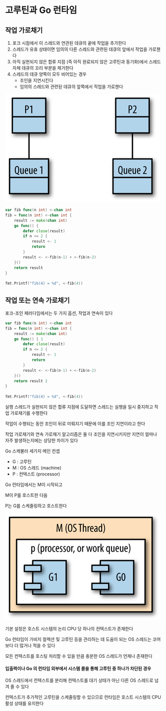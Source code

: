 # 고루틴과 Go 런타임

## 작업 가로채기

1. 포크 시점에서 이 스레드와 연관된 데큐의 끝에 작업을 추가한다 
2. 스레드가 유휴 상태이면 임의의 다른 스레드와 관련된 데큐의 앞에서 작업을 가로챈다 
3. 아직 실현되지 않은 합류 지점 (즉 아직 완료되지 않은 고루틴과 동기화)에서 스레드 자체 데큐의 꼬리 부분을 제거한다 
4. 스레드의 데큐 양쪽이 모두 비어있는 경우 
   - 조인을 지연시킨다 
   - 임의의 스레드와 관련된 데큐의 앞쪽에서 작업을 가로챈다 

![cigo 06in03](README.assets/cigo_06in03.png)

```go
var fib func(n int) <-chan int
fib = func(n int) <-chan int {
    result := make(chan int)
    go func() {
        defer close(result)
        if n <= 2 {
            result <- 1
            return
        }
        result <- <-fib(n-1) + <-fib(n-2)
    }()
    return result
}

fmt.Printf("fib(4) = %d", <-fib(4))
```



## 작업 또는 연속 가로채기

포크-조인 패러다임에서는 두 가지 옵션, 작업과 연속이 있다 

```go
var fib func(n int) <-chan int
fib = func(n int) <-chan int {
    result := make(chan int)
    go func() { 1
        defer close(result)
        if n <= 2 {
            result <- 1
            return
        }
        result <- <-fib(n-1) + <-fib(n-2)
    }()
    return result 2
}

fmt.Printf("fib(4) = %d", <-fib(4))
```

실행 스레드가 실현되지 않은 합류 지점에 도달하면 스레드는 실행을 일시 중지하고 작업 가로채기를 수행한다 

작업이 수행되는 동안 조인이 뒤로 미뤄지기 때문에 이를 조인 지연이라고 한다 

작업 가로채기와 연속 가로채기 알고리즘은 둘 다 조인을 지연시키지만 지연이 얼마나 자주 발생하는지에는 상당한 차이가 있다 



Go 스케불러 세가지 메인 컨셉

- G : 고루틴
- M : OS 스레드 (machine)
- P : 컨텍스트 (processor)



Go 런타임에서는 M이 시작되고 

M이 P를 호스트한 다음

P는 G를 스케줄링하고 호스트한다 

![cigo 06in04](README.assets/cigo_06in04.png)

기본 설정은 호스트 시스템의 논리 CPU 당 하나의 컨텍스트가 존재한다 

Go 런타임이 가비지 컬렉션 및 고루틴 등을 관리하는 데 도움이 되는 OS 스레드는 코어보다 더 많거나 적을 수 있다

모든 컨텍스트를 호스팅 처리할 수 있을 만큼 충분한 OS 스레드가 언제나 존재한다



#### 입출력이나 Go 의 런타임 외부에서 시스템 콜을 통해 고루틴 중 하나가 차단된 경우

OS 스레드에서 컨텍스트를 분리해 컨텍스트를 대기 상태가 아닌 다른 OS 스레드로 넘겨 줄 수 있다 

컨텍스트가 추가적인 고루틴을 스케줄링할 수 있으므로 런타임은 호스트 시스템의 CPU 활성 상태를 유지한다 















